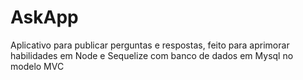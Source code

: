 # AskApp
Aplicativo para publicar perguntas e respostas, feito para aprimorar habilidades em Node e Sequelize com banco de dados em Mysql no modelo MVC
